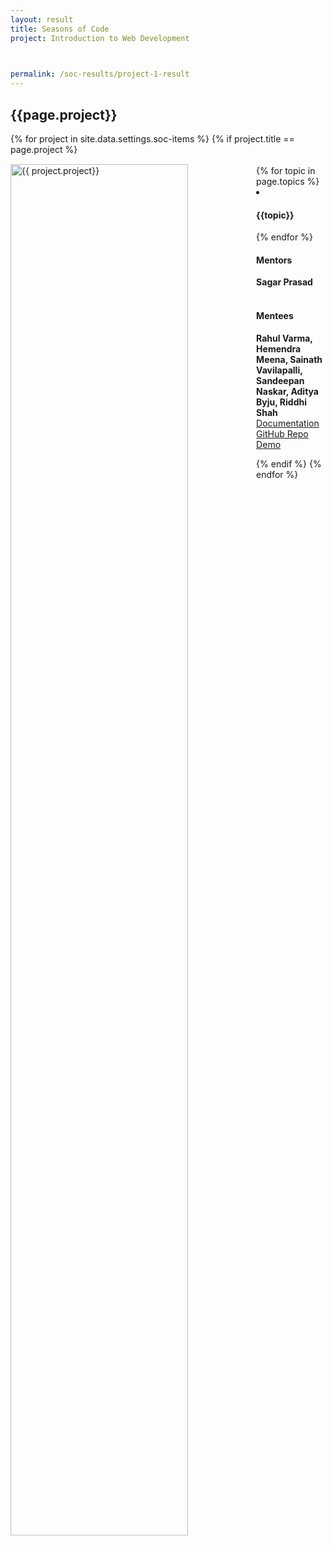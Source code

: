 ```yaml
---
layout: result
title: Seasons of Code
project: Introduction to Web Development


    
permalink: /soc-results/project-1-result
---
```


<h2 class="display1 m-3 p-3 text-center">{{page.project}}</h2>
{% for project in site.data.settings.soc-items %}
{% if project.title == page.project %}

<div>
    <img src="{{ site.baseurl }}/{{ project.image }}"  width = "75%" height="auto"  alt="{{ project.project}}" class="border rounded" style = "float: left; margin-top: 3%; margin-right: 3%">
</div>


<div class="mentor-mentee-section">
    <br>
        {% for topic in page.topics %}
        <li><h4 class="text-primary text-center">{{topic}}</h4></li>
        {% endfor %}
    <br>
    <h4 class="mentor-title" style="display: block; fontWeight: 800">Mentors</h4>   
    <h4 class="mentors" style="display: inline;">Sagar Prasad</h4>    
    <br>  <br>
    <h4 class="mentor-title" style="display: block;">Mentees</h4> 
    <h4 class="mentors" style="display: inline;"> Rahul Varma, Hemendra Meena, Sainath Vavilapalli, Sandeepan Naskar, Aditya Byju, Riddhi Shah</h4>
    </div>

<div class = "button-holder">
    <div class="button-res"><a href="https://docs.google.com/document/d/1wwFFVE_CoJk0RsP_Re3oUuJilr4lTCKlRGviqY1e2eA/edit?usp=sharing" role="button">Documentation</a></div>
    <div class="button-res"><a href="https://github.com/Sainath-710/200050125_SoC.git" role="button">GitHub Repo</a></div>
    <div class="button-res"><a href="https://drive.google.com/drive/u/2/folders/1yVJPGPGzd51t5fwLobFskgvo0qdHgfB-" role="button">Demo</a></div>
</div>

{% endif %}
{% endfor %}
